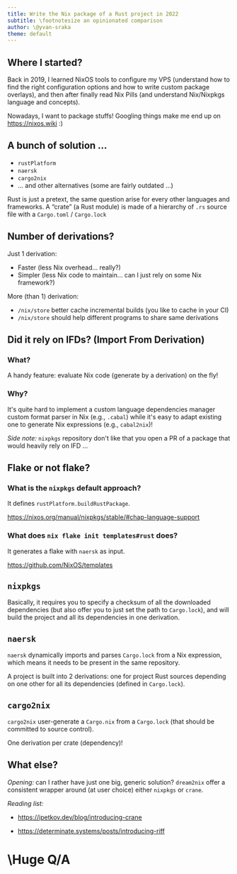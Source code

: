```yaml
---
title: Write the Nix package of a Rust project in 2022
subtitle: \footnotesize an opinionated comparison
author: \@yvan-sraka
theme: default
---
```



## Where I started?

Back in 2019, I learned NixOS tools to configure my VPS (understand how to find the right configuration options and how to write custom package overlays), and then after finally read Nix Pills (and understand Nix/Nixpkgs language and concepts).

Nowadays, I want to package stuffs! Googling things make me end up on <https://nixos.wiki> :)


## A bunch of solution …

* `rustPlatform`
* `naersk`
* `cargo2nix`
* … and other alternatives (some are fairly outdated …)

Rust is just a pretext, the same question arise for every other languages and frameworks. A “crate” (a Rust module) is made of a hierarchy of `.rs` source file with a `Cargo.toml` / `Cargo.lock`


## Number of derivations?

Just 1 derivation:

* Faster  (less Nix overhead… really?)
* Simpler (less Nix code to maintain… can I just rely on some Nix framework?)

More (than 1) derivation:

* `/nix/store` better cache incremental builds (you like to cache in your CI)
* `/nix/store` should help different programs to share same derivations


## Did it rely on IFDs? (Import From Derivation)

### What?

A handy feature: evaluate Nix code (generate by a derivation) on the fly!

### Why?

It's quite hard to implement a custom language dependencies manager custom
format parser in Nix (e.g., `.cabal`) while it's easy to adapt existing one to generate Nix expressions (e.g., `cabal2nix`)!

_Side note:_ `nixpkgs` repository don't like that you open a PR of a package that would heavily rely on IFD …


## Flake or not flake?

### What is the `nixpkgs` default approach?

It defines `rustPlatform.buildRustPackage`.

<https://nixos.org/manual/nixpkgs/stable/#chap-language-support>

### What does `nix flake init templates#rust` does?

It generates a flake with `naersk` as input.

<https://github.com/NixOS/templates>


## `nixpkgs`

Basically, it requires you to specify a checksum of all the downloaded dependencies (but also offer you to just set the path to `Cargo.lock`), and will build the project and all its dependencies in one derivation.


## `naersk`

`naersk` dynamically imports and parses `Cargo.lock` from a Nix expression, which means it needs to be present in the same repository.

A project is built into 2 derivations: one for project Rust sources depending on one other for all its dependencies (defined in `Cargo.lock`).


## `cargo2nix`

`cargo2nix` user-generate a `Cargo.nix` from a `Cargo.lock` (that should be committed to source control).

One derivation per crate (dependency)!


## What else?

_Opening:_ can I rather have just one big, generic solution? `dream2nix` offer a consistent wrapper around (at user choice) either `nixpkgs` or `crane`.

_Reading list:_

* <https://ipetkov.dev/blog/introducing-crane>

* <https://determinate.systems/posts/introducing-riff>


# \Huge Q/A
